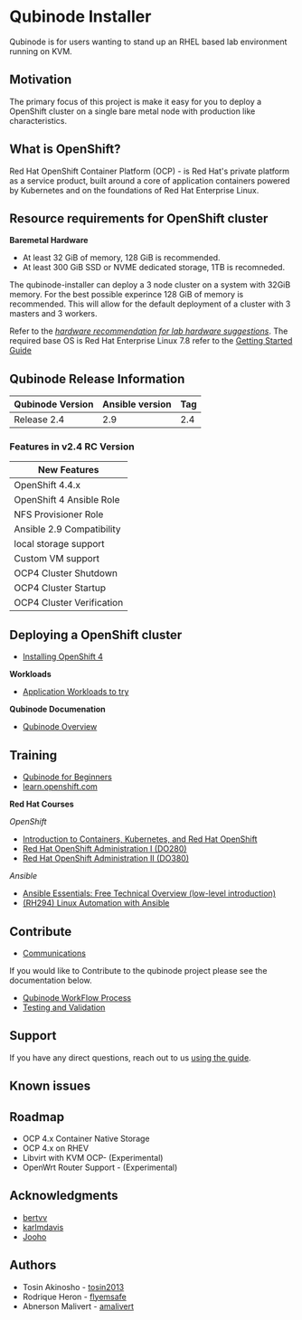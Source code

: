 # Qubinode Installer
Qubinode is for users wanting to stand up an RHEL based lab environment running on KVM.

## Motivation
The primary focus of this project is make it easy for you to deploy a OpenShift cluster on a single bare metal node with production like characteristics.

## What is OpenShift?
Red Hat OpenShift Container Platform (OCP) - is Red Hat's private platform as a service product, built around a core of application containers powered by Kubernetes and on the foundations of Red Hat Enterprise Linux.

## Resource requirements for OpenShift cluster

**Baremetal Hardware**
* At least 32 GiB of memory, 128 GiB is recommended.
* At least 300 GiB SSD or NVME dedicated storage, 1TB is recomneded.

The qubinode-installer can deploy a 3 node cluster on a system with 32GiB memory.
For the best possible experince 128 GiB of memory is recommended. This will allow
for the default deployment of a cluster with 3 masters and 3 workers.

Refer to the _[hardware recommendation for lab hardware suggestions](docs/qubinode/hardwareguide.md)_.
The required base OS is Red Hat Enterprise Linux 7.8 refer to the [Getting Started Guide](docs/README.md)

## Qubinode Release Information

| Qubinode Version  | Ansible version | Tag |
| ------------- | ----------------- |-----------------|
|     Release 2.4     | 2.9               | 2.4 |

### Features in v2.4 RC Version

New Features |
-- |
OpenShift 4.4.x |
OpenShift 4 Ansible Role  |
NFS Provisioner Role |
Ansible 2.9 Compatibility  |
local storage support  |
Custom VM support  |
OCP4 Cluster Shutdown |
OCP4 Cluster Startup |
OCP4 Cluster Verification  |

## Deploying a OpenShift cluster

- [Installing OpenShift 4](docs/qubinode/openshift4_installation_steps.md)

**Workloads**
- [Application Workloads to try](docs/qubinode/workloads/README.md)

**Qubinode Documenation**
- [Qubinode Overview](docs/README.md)

## Training
* [Qubinode for Beginners](docs/beginners.md)
* [learn.openshift.com](https://learn.openshift.com/)

**Red Hat Courses**

_OpenShift_
* [Introduction to Containers, Kubernetes, and Red Hat OpenShift](https://www.redhat.com/en/services/training/do180-introduction-containers-kubernetes-red-hat-openshift)
* [Red Hat OpenShift Administration I (DO280)](https://www.redhat.com/en/services/training/do280-red-hat-openshift-administration-i)
* [Red Hat OpenShift Administration II (DO380)](https://www.redhat.com/en/services/training/do380-red-hat-openshift-administration-ii-high-availability)

_Ansible_
- [Ansible Essentials: Free Technical Overview (low-level introduction)](https://www.redhat.com/en/services/training/do007-ansible-essentials-simplicity-automation-technical-overview)
- [(RH294) Linux Automation with Ansible](https://www.redhat.com/en/services/training/rh294-red-hat-system-administration-iii-linux-automation)

## Contribute
* [Communications](docs/qubinode/communication.md)


If you would like to Contribute to the qubinode project please see the documentation below.  
* [Qubinode WorkFlow Process](docs/qubinode/qubinode_git_branching_model.md)  
* [Testing and Validation](test/README.md)  

## Support
If you have any direct questions, reach out to us [using the guide](docs/communication.md).

## Known issues

## Roadmap
* OCP 4.x Container Native Storage
* OCP 4.x on RHEV
* Libvirt with KVM  OCP- (Experimental)
* OpenWrt Router Support - (Experimental)

## Acknowledgments
* [bertvv](https://github.com/bertvv)
* [karlmdavis](https://github.com/karlmdavis)
* [Jooho](https://github.com/Jooho)

## Authors
* Tosin Akinosho - [tosin2013](https://github.com/tosin2013)
* Rodrique Heron - [flyemsafe](https://github.com/flyemsafe)
* Abnerson Malivert - [amalivert](https://github.com/amalivert)
